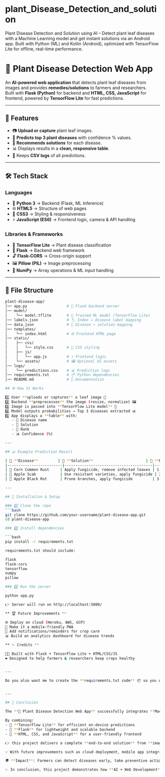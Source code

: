 # plant_Disease_Detection_and_solution
Plant Disease Detection and Solution using AI – Detect plant leaf diseases with a Machine Learning model and get instant solutions via an Android app. Built with Python (ML) and Kotlin (Android), optimized with TensorFlow Lite for offline, real-time performance.

# 🌱 Plant Disease Detection Web App

An **AI-powered web application** that detects plant leaf diseases from images and provides **remedies/solutions** to farmers and researchers.  
Built with **Flask (Python)** for backend and **HTML, CSS, JavaScript** for frontend, powered by **TensorFlow Lite** for fast predictions.

---

## 🚀 Features

- 📷 **Upload or capture** plant leaf images.  
- 🤖 **Predicts top 3 plant diseases** with confidence % values.  
- 💊 **Recommends solutions** for each disease.  
- 📊 Displays results in a **clean, responsive table**.  
- 📝 Keeps **CSV logs** of all predictions.  

---

## 🛠️ Tech Stack

### **Languages**
- 🐍 **Python 3** → Backend (Flask, ML Inference)  
- 🌐 **HTML5** → Structure of web pages  
- 🎨 **CSS3** → Styling & responsiveness  
- ⚡ **JavaScript (ES6)** → Frontend logic, camera & API handling  

### **Libraries & Frameworks**
- 🧠 **TensorFlow Lite** → Plant disease classification  
- 🍶 **Flask** → Backend web framework  
- 🔓 **Flask-CORS** → Cross-origin support  
- 🖼️ **Pillow (PIL)** → Image preprocessing  
- 🔢 **NumPy** → Array operations & ML input handling  

---

## 📂 File Structure

```bash
plant-disease-app/
│── app.py                  # 🐍 Flask backend server
│── model/
│    └── model.tflite       # 🧠 Trained ML model (TensorFlow Lite)
│── labels.json             # 🏷️ Index → disease label mapping
│── data.json               # 💊 Disease → solution mapping
│── templates/
│    └── index.html         # 🌐 Frontend HTML page
│── static/
│    ├── css/
│    │   └── style.css      # 🎨 CSS styling
│    ├── js/
│    │   └── app.js         # ⚡ Frontend logic
│    └── assets/            # 🖼️ Optional UI assets
│── logs/
│    └── predictions.csv    # 📊 Prediction logs
│── requirements.txt        # 📦 Python dependencies
│── README.md               # 📘 Documentation

## ⚙️ How It Works

1️⃣ User **uploads or captures** a leaf image 🌿  
2️⃣ Backend **preprocesses** the image (resize, normalize) 🖼️  
3️⃣ Image is passed into **TensorFlow Lite model** 🧠  
4️⃣ Model outputs probabilities → Top 3 diseases extracted 📊  
5️⃣ App displays a **table** with:
   - 🦠 Disease name  
   - 💊 Solution  
   - 🏅 Rank  
   - 📊 Confidence (%)  

---

## 📊 Example Prediction Result

| 🦠 **Disease**         | 💊 **Solution**                        | 🏅 **Rank** | 📊 **Confidence** |
|-------------------------|----------------------------------------|-------------|-------------------|
| 🌽 Corn Common Rust     | Apply fungicide, remove infected leaves | 1           | 88%               |
| 🍏 Apple Scab           | Use resistant varieties, apply fungicide | 2           | 8%                |
| 🍎 Apple Black Rot      | Prune branches, apply fungicide         | 3           | 4%                |

---

## 🔧 Installation & Setup

### 1️⃣ Clone the repo
```bash
git clone https://github.com/your-username/plant-disease-app.git
cd plant-disease-app

### 2️⃣ Install dependencies

```bash
pip install -r requirements.txt

requirements.txt should include:

flask
flask-cors
tensorflow
numpy
pillow

### 3️⃣ Run the server

python app.py

👉 Server will run on http://localhost:5000/

** 🏆 Future Improvements **

🌐 Deploy on cloud (Heroku, AWS, GCP)
📱 Make it a mobile-friendly PWA
🔔 Add notifications/reminders for crop care
📊 Build an analytics dashboard for disease trends

** ✨ Credits **

👨‍💻 Built with Flask + TensorFlow Lite + HTML/CSS/JS
❤️ Designed to help farmers & researchers keep crops healthy


---

Do you also want me to create the **requirements.txt code** 📦 so you can just copy-paste and run without errors?


---

## 📝 Conclusion

The **🌱 Plant Disease Detection Web App** successfully integrates **Machine Learning** and **Web Technologies** to provide farmers and researchers with a **simple yet powerful tool** for early identification of plant leaf diseases.  

By combining:  
- 🧠 **TensorFlow Lite** for efficient on-device predictions  
- 🐍 **Flask** for lightweight and scalable backend  
- 🎨 **HTML, CSS, and JavaScript** for a user-friendly frontend  

👉 this project delivers a complete **end-to-end solution** from **image upload/capture → prediction → solution recommendation**.  

💡 With future improvements such as cloud deployment, mobile app integration, and advanced analytics, this system can play a significant role in **sustainable agriculture** and **food security**.  

🌍 **Impact**: Farmers can detect diseases early, take preventive action, reduce crop losses, and improve yields.  

✨ In conclusion, this project demonstrates how **AI + Web Development** can work hand-in-hand to solve **real-world agricultural challenges**.  

